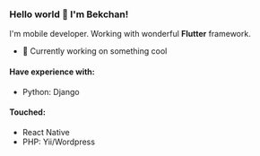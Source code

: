 ### Hello world 👋 I'm Bekchan!
I'm mobile developer. Working with wonderful **Flutter** framework.

- 🔭 Currently working on something cool

#### Have experience with:
- Python: Django

#### Touched:
- React Native
- PHP: Yii/Wordpress

<!--
**bekchan/bekchan** is a ✨ _special_ ✨ repository because its `README.md` (this file) appears on your GitHub profile.

Here are some ideas to get you started:

- 🔭 I’m currently working on ...
- 🌱 I’m currently learning ...
- 👯 I’m looking to collaborate on ...
- 🤔 I’m looking for help with ...
- 💬 Ask me about ...
- 📫 How to reach me: ...
- 😄 Pronouns: ...
- ⚡ Fun fact: ...
-->
